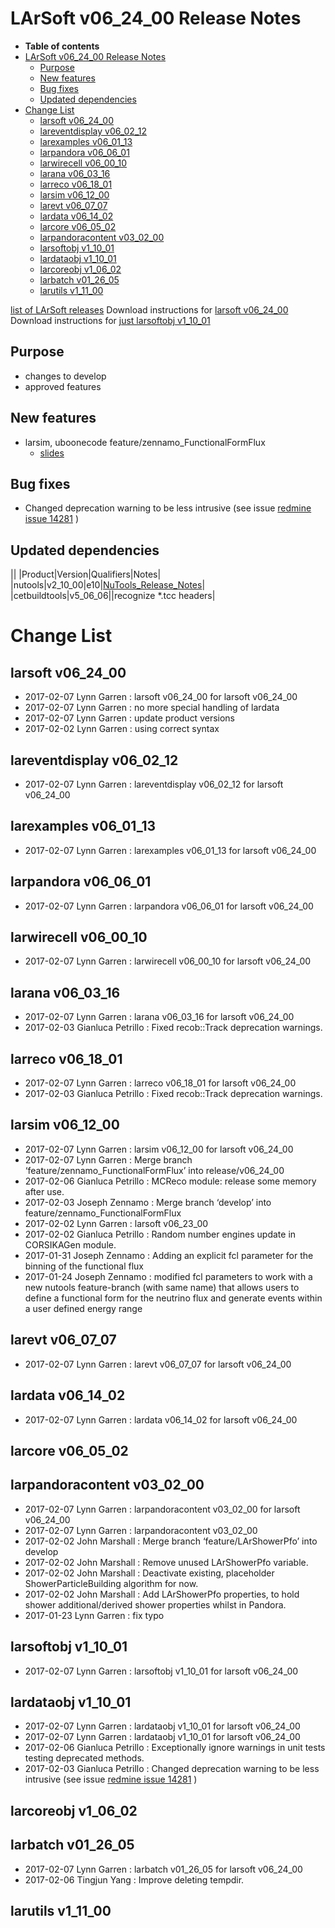 LArSoft v06_24_00 Release Notes
======================================================================

-   **Table of contents**
-   [LArSoft v06_24_00 Release Notes](#LArSoft-v06_24_00-Release-Notes)
    -   [Purpose](#Purpose)
    -   [New features](#New-features)
    -   [Bug fixes](#Bug-fixes)
    -   [Updated dependencies](#Updated-dependencies)
-   [Change List](#Change-List)
    -   [larsoft v06_24_00](#larsoft-v06_24_00)
    -   [lareventdisplay v06_02_12](#lareventdisplay-v06_02_12)
    -   [larexamples v06_01_13](#larexamples-v06_01_13)
    -   [larpandora v06_06_01](#larpandora-v06_06_01)
    -   [larwirecell v06_00_10](#larwirecell-v06_00_10)
    -   [larana v06_03_16](#larana-v06_03_16)
    -   [larreco v06_18_01](#larreco-v06_18_01)
    -   [larsim v06_12_00](#larsim-v06_12_00)
    -   [larevt v06_07_07](#larevt-v06_07_07)
    -   [lardata v06_14_02](#lardata-v06_14_02)
    -   [larcore v06_05_02](#larcore-v06_05_02)
    -   [larpandoracontent v03_02_00](#larpandoracontent-v03_02_00)
    -   [larsoftobj v1_10_01](#larsoftobj-v1_10_01)
    -   [lardataobj v1_10_01](#lardataobj-v1_10_01)
    -   [larcoreobj v1_06_02](#larcoreobj-v1_06_02)
    -   [larbatch v01_26_05](#larbatch-v01_26_05)
    -   [larutils v1_11_00](#larutils-v1_11_00)

[list of LArSoft releases](LArSoft_release_list)
Download instructions for [larsoft v06_24_00](http://scisoft.fnal.gov/scisoft/bundles/larsoft/v06_24_00/larsoft-v06_24_00.html)
Download instructions for [just larsoftobj v1_10_01](http://scisoft.fnal.gov/scisoft/bundles/larsoftobj/v1_10_01/larsoftobj-v1_10_01.html)

Purpose
--------------------

-   changes to develop
-   approved features

New features
------------------------------

-   larsim, uboonecode feature/zennamo_FunctionalFormFlux
    -   [slides](https://indico.fnal.gov/getFile.py/access?contribId=3&resId=0&materialId=slides&confId=13730)

Bug fixes
------------------------

-   Changed deprecation warning to be less intrusive (see issue [redmine issue 14281](https://cdcvs.fnal.gov/redmine/issues/14281) )

Updated dependencies
----------------------------------------------

||
|Product|Version|Qualifiers|Notes|
|nutools|v2_10_00|e10|[NuTools_Release_Notes](https://cdcvs.fnal.gov/redmine/projects/nutools/wiki/NuTools_Release_Notes#nutools-v2_10_00)|
|cetbuildtools|v5_06_06||recognize \*.tcc headers|

Change List
============================

larsoft v06_24_00
------------------------------------------

-   2017-02-07 Lynn Garren : larsoft v06_24_00 for larsoft v06_24_00
-   2017-02-07 Lynn Garren : no more special handling of lardata
-   2017-02-07 Lynn Garren : update product versions
-   2017-02-02 Lynn Garren : using correct syntax

lareventdisplay v06_02_12
----------------------------------------------------------

-   2017-02-07 Lynn Garren : lareventdisplay v06_02_12 for larsoft v06_24_00

larexamples v06_01_13
--------------------------------------------------

-   2017-02-07 Lynn Garren : larexamples v06_01_13 for larsoft v06_24_00

larpandora v06_06_01
------------------------------------------------

-   2017-02-07 Lynn Garren : larpandora v06_06_01 for larsoft v06_24_00

larwirecell v06_00_10
--------------------------------------------------

-   2017-02-07 Lynn Garren : larwirecell v06_00_10 for larsoft v06_24_00

larana v06_03_16
----------------------------------------

-   2017-02-07 Lynn Garren : larana v06_03_16 for larsoft v06_24_00
-   2017-02-03 Gianluca Petrillo : Fixed recob::Track deprecation warnings.

larreco v06_18_01
------------------------------------------

-   2017-02-07 Lynn Garren : larreco v06_18_01 for larsoft v06_24_00
-   2017-02-03 Gianluca Petrillo : Fixed recob::Track deprecation warnings.

larsim v06_12_00
----------------------------------------

-   2017-02-07 Lynn Garren : larsim v06_12_00 for larsoft v06_24_00
-   2017-02-07 Lynn Garren : Merge branch ‘feature/zennamo_FunctionalFormFlux’ into release/v06_24_00
-   2017-02-06 Gianluca Petrillo : MCReco module: release some memory after use.
-   2017-02-03 Joseph Zennamo : Merge branch ‘develop’ into feature/zennamo_FunctionalFormFlux
-   2017-02-02 Lynn Garren : larsoft v06_23_00
-   2017-02-02 Gianluca Petrillo : Random number engines update in CORSIKAGen module.
-   2017-01-31 Joseph Zennamo : Adding an explicit fcl parameter for the binning of the functional flux
-   2017-01-24 Joseph Zennamo : modified fcl parameters to work with a new nutools feature-branch (with same name) that allows users to define a functional form for the neutrino flux and generate events within a user defined energy range

larevt v06_07_07
----------------------------------------

-   2017-02-07 Lynn Garren : larevt v06_07_07 for larsoft v06_24_00

lardata v06_14_02
------------------------------------------

-   2017-02-07 Lynn Garren : lardata v06_14_02 for larsoft v06_24_00

larcore v06_05_02
------------------------------------------

larpandoracontent v03_02_00
--------------------------------------------------------------

-   2017-02-07 Lynn Garren : larpandoracontent v03_02_00 for larsoft v06_24_00
-   2017-02-07 Lynn Garren : larpandoracontent v03_02_00
-   2017-02-02 John Marshall : Merge branch ‘feature/LArShowerPfo’ into develop
-   2017-02-02 John Marshall : Remove unused LArShowerPfo variable.
-   2017-02-02 John Marshall : Deactivate existing, placeholder ShowerParticleBuilding algorithm for now.
-   2017-02-02 John Marshall : Add LArShowerPfo properties, to hold shower additional/derived shower properties whilst in Pandora.
-   2017-01-23 Lynn Garren : fix typo

larsoftobj v1_10_01
----------------------------------------------

-   2017-02-07 Lynn Garren : larsoftobj v1_10_01 for larsoft v06_24_00

lardataobj v1_10_01
----------------------------------------------

-   2017-02-07 Lynn Garren : lardataobj v1_10_01 for larsoft v06_24_00
-   2017-02-07 Lynn Garren : lardataobj v1_10_01 for larsoft v06_24_00
-   2017-02-06 Gianluca Petrillo : Exceptionally ignore warnings in unit tests testing deprecated methods.
-   2017-02-03 Gianluca Petrillo : Changed deprecation warning to be less intrusive (see issue [redmine issue 14281](https://cdcvs.fnal.gov/redmine/issues/14281) )

larcoreobj v1_06_02
----------------------------------------------

larbatch v01_26_05
--------------------------------------------

-   2017-02-07 Lynn Garren : larbatch v01_26_05 for larsoft v06_24_00
-   2017-02-06 Tingjun Yang : Improve deleting tempdir.

larutils v1_11_00
------------------------------------------
